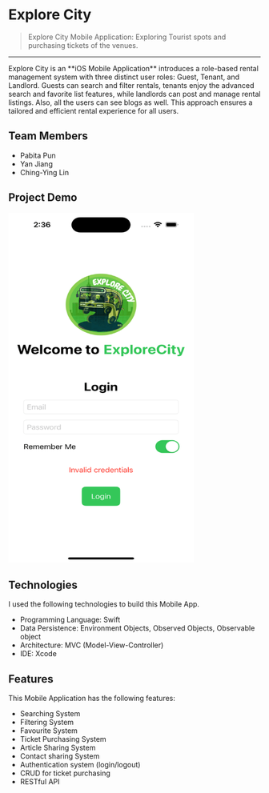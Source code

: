 # Explore City

> Explore City Mobile Application: Exploring Tourist spots and purchasing tickets of the venues.
<hr>
Explore City is an **iOS Mobile Application** introduces a role-based rental management system with three distinct user roles: Guest, Tenant, and Landlord. Guests can search and filter rentals, tenants enjoy the advanced search and favorite list features, while landlords can post and manage rental listings. Also, all the users can see blogs as well. This approach ensures a tailored and efficient rental experience for all users.


## Team Members
* Pabita Pun
* Yan Jiang
* Ching-Ying Lin

## Project Demo
<img src="https://github.com/Pabitapun23/ExploreCity_G07/blob/main/ExploreCity/ExploreCity/ExploreCity.gif" alt="GIF of 4Rent Mobile App" height="700" width="370">


## Technologies
I used the following technologies to build this Mobile App.
* Programming Language: Swift
* Data Persistence: Environment Objects, Observed Objects, Observable object 
* Architecture: MVC (Model-View-Controller)
* IDE: Xcode
 

## Features
This Mobile Application has the following features:
* Searching System
* Filtering System
* Favourite System
* Ticket Purchasing System
* Article Sharing System
* Contact sharing System
* Authentication system (login/logout)
* CRUD for ticket purchasing
* RESTful API 
